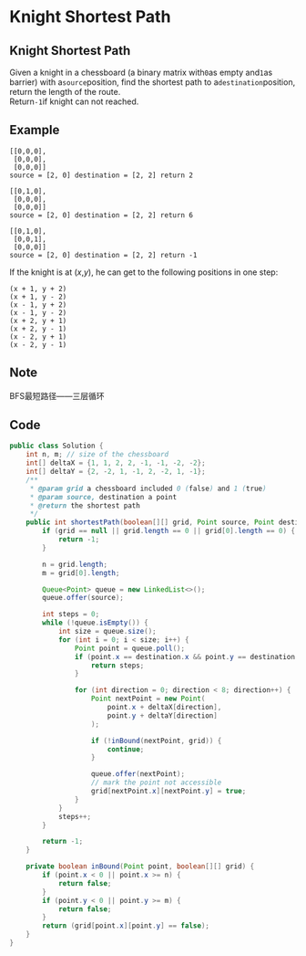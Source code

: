 # Knight Shortest Path

## Knight Shortest Path

Given a knight in a chessboard (a binary matrix with`0`as empty and`1`as barrier) with a`source`position, find the shortest path to a`destination`position, return the length of the route.\
Return`-1`if knight can not reached.

## Example

```
[[0,0,0],
 [0,0,0],
 [0,0,0]]
source = [2, 0] destination = [2, 2] return 2

[[0,1,0],
 [0,0,0],
 [0,0,0]]
source = [2, 0] destination = [2, 2] return 6

[[0,1,0],
 [0,0,1],
 [0,0,0]]
source = [2, 0] destination = [2, 2] return -1
```

If the knight is at (_x_,_y_), he can get to the following positions in one step:

```
(x + 1, y + 2)
(x + 1, y - 2)
(x - 1, y + 2)
(x - 1, y - 2)
(x + 2, y + 1)
(x + 2, y - 1)
(x - 2, y + 1)
(x - 2, y - 1)
```

## Note

BFS最短路径——三层循环

## Code

```java
public class Solution {
    int n, m; // size of the chessboard
    int[] deltaX = {1, 1, 2, 2, -1, -1, -2, -2};
    int[] deltaY = {2, -2, 1, -1, 2, -2, 1, -1};
    /**
     * @param grid a chessboard included 0 (false) and 1 (true)
     * @param source, destination a point
     * @return the shortest path 
     */
    public int shortestPath(boolean[][] grid, Point source, Point destination) {
        if (grid == null || grid.length == 0 || grid[0].length == 0) {
            return -1;
        }

        n = grid.length;
        m = grid[0].length;

        Queue<Point> queue = new LinkedList<>();
        queue.offer(source);

        int steps = 0;
        while (!queue.isEmpty()) {
            int size = queue.size();
            for (int i = 0; i < size; i++) {
                Point point = queue.poll();
                if (point.x == destination.x && point.y == destination.y) {
                    return steps;
                }

                for (int direction = 0; direction < 8; direction++) {
                    Point nextPoint = new Point(
                        point.x + deltaX[direction],
                        point.y + deltaY[direction]
                    );

                    if (!inBound(nextPoint, grid)) {
                        continue;
                    }

                    queue.offer(nextPoint);
                    // mark the point not accessible
                    grid[nextPoint.x][nextPoint.y] = true;
                }
            }
            steps++;
        }

        return -1;
    }

    private boolean inBound(Point point, boolean[][] grid) {
        if (point.x < 0 || point.x >= n) {
            return false;
        }
        if (point.y < 0 || point.y >= m) {
            return false;
        }
        return (grid[point.x][point.y] == false);
    }
}
```
